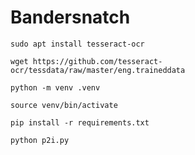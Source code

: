 # Bandersnatch

`sudo apt install tesseract-ocr`

`wget https://github.com/tesseract-ocr/tessdata/raw/master/eng.traineddata`

`python -m venv .venv`

`source venv/bin/activate`

`pip install -r requirements.txt`

`python p2i.py`
